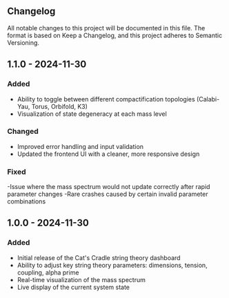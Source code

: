 ## Changelog
All notable changes to this project will be documented in this file.
The format is based on Keep a Changelog, and this project adheres to Semantic Versioning.

## 1.1.0 - 2024-11-30

### Added
- Ability to toggle between different compactification topologies (Calabi-Yau, Torus, Orbifold, K3)
- Visualization of state degeneracy at each mass level

### Changed

- Improved error handling and input validation
- Updated the frontend UI with a cleaner, more responsive design

### Fixed

-Issue where the mass spectrum would not update correctly after rapid parameter changes
-Rare crashes caused by certain invalid parameter combinations

## 1.0.0 - 2024-11-30
### Added

- Initial release of the Cat's Cradle string theory dashboard
- Ability to adjust key string theory parameters: dimensions, tension, coupling, alpha prime
- Real-time visualization of the mass spectrum
- Live display of the current system state